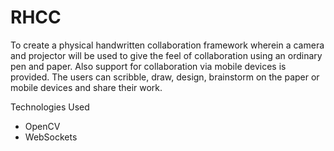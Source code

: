 # RHCC

To create a physical handwritten collaboration framework wherein a camera and projector will be used to give the feel of collaboration using an ordinary pen and paper. Also support for collaboration via mobile devices is provided. The users can scribble, draw, design, brainstorm on the paper or mobile devices and share their work.

Technologies Used
- OpenCV
- WebSockets
